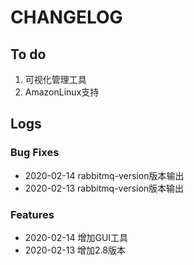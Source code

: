 # CHANGELOG

## To do

1. 可视化管理工具
2. AmazonLinux支持

## Logs

### Bug Fixes

* 2020-02-14  rabbitmq-version版本输出
* 2020-02-13  rabbitmq-version版本输出

### Features

* 2020-02-14  增加GUI工具
* 2020-02-13  增加2.8版本
